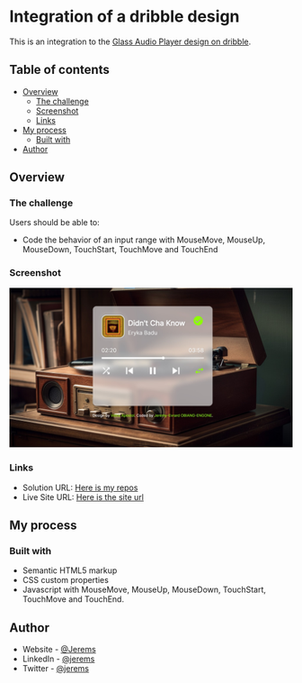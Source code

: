 # Integration of a dribble design

This is an integration to the [Glass Audio Player design on dribble](https://dribbble.com/shots/23528020-Glass-Audio-Player).

## Table of contents

- [Overview](#overview)
  - [The challenge](#the-challenge)
  - [Screenshot](#screenshot)
  - [Links](#links)
- [My process](#my-process)
  - [Built with](#built-with)
- [Author](#author)

## Overview

### The challenge

Users should be able to:

- Code the behavior of an input range with MouseMove, MouseUp, MouseDown, TouchStart, TouchMove and TouchEnd

### Screenshot

![](./assets/images/screen.jpg)

### Links

- Solution URL: [Here is my repos](https://github.com/Jerems412Dev/Music_player)
- Live Site URL: [Here is the site url]([https://github.com/Jerems412Dev/Music_player](https://music-player-ten-blue.vercel.app/))

## My process

### Built with

- Semantic HTML5 markup
- CSS custom properties
- Javascript with MouseMove, MouseUp, MouseDown, TouchStart, TouchMove and TouchEnd.

## Author

- Website - [@Jerems](#)
- LinkedIn - [@jerems](https://www.linkedin.com/in/j%C3%A9r%C3%A9my-evrard-obiang-engone-257436247/)
- Twitter - [@jerems](<https://www.twitter.com/yourusername](https://x.com/jeremsOb)>)
